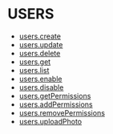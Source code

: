 ﻿**USERS**
=================

* [users.create](create.md)
* [users.update](update.md)
* [users.delete](delete.md)
* [users.get](get.md)
* [users.list](list.md)
* [users.enable](enable.md)
* [users.disable](disable.md)
* [users.getPermissions](getPermissions.md)
* [users.addPermissions](addPermissions.md)
* [users.removePermissions](removePermissions.md)
* [users.uploadPhoto](uploadPhoto.md)